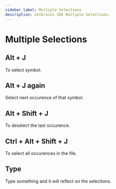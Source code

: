 ```yaml
---
sidebar_label: Multiple Selections
description: Jetbrains IDE Multiple Selections.
---
```


# Multiple Selections

## Alt + J

To select symbol.

## Alt + J again

Select next occurence of that symbol.

## Alt + Shift + J

To deselect the last occurence.

## Ctrl + Alt + Shift + J

To select all occurences in the file.

## Type

Type something and it will reflect on the selections.